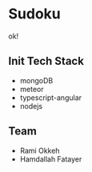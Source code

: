 # Sudoku

ok!

## Init Tech Stack

- mongoDB
- meteor
- typescript-angular
- nodejs

## Team ##
- Rami Okkeh
- Hamdallah Fatayer

